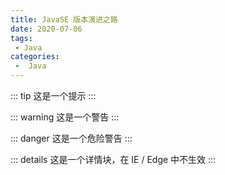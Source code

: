 ```yaml
---
title: JavaSE 版本演进之路
date: 2020-07-06
tags:
 - Java
categories:
 -  Java
---
```


::: tip
这是一个提示
:::

::: warning
这是一个警告
:::

::: danger
这是一个危险警告
:::

::: details
这是一个详情块，在 IE / Edge 中不生效
:::
